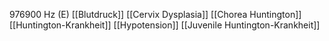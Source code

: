 976900 Hz (E)
[[Blutdruck]]
[[Cervix Dysplasia]]
[[Chorea Huntington]]
[[Huntington-Krankheit]]
[[Hypotension]]
[[Juvenile Huntington-Krankheit]]